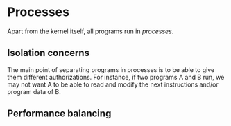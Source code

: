 # Processes

Apart from the kernel itself, all programs run in _processes_.

## Isolation concerns

The main point of separating programs in processes is to be able to give them different authorizations.
For instance, if two programs A and B run, we may not want A to be able to read and modify the next instructions and/or program data of B.

## Performance balancing

